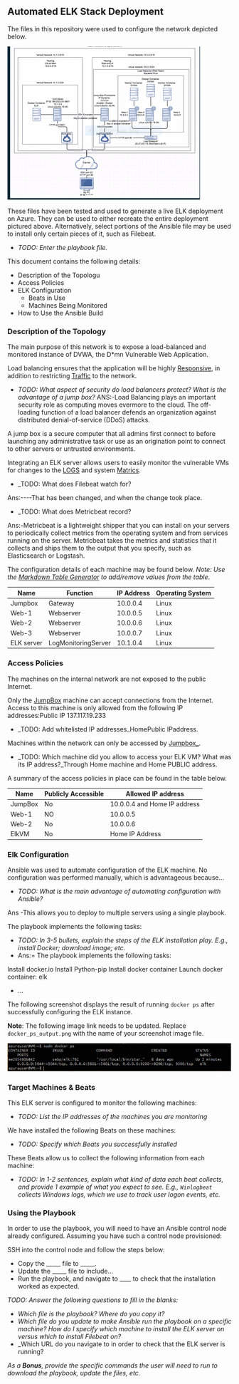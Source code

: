 ## Automated ELK Stack Deployment
 
The files in this repository were used to configure the network depicted below.
 

![TODO: Update the path with the name of your diagram](diagrams/HomeWKDiagram.PNG)

These files have been tested and used to generate a live ELK deployment on Azure. They can be used to either recreate the entire deployment pictured above. Alternatively, select portions of the Ansible file may be used to install only certain pieces of it, such as Filebeat.

  - _TODO: Enter the playbook file._

This document contains the following details:
- Description of the Topologu
- Access Policies
- ELK Configuration
  - Beats in Use
  - Machines Being Monitored
- How to Use the Ansible Build


### Description of the Topology

The main purpose of this network is to expose a load-balanced and monitored instance of DVWA, the D*mn Vulnerable Web Application.

Load balancing ensures that the application will be highly <u>Responsive</u>, in addition to restricting <u> Traffic</u> to the network.

- _TODO: What aspect of security do load balancers protect? What is the advantage of a jump box?_
ANS:-Load Balancing plays an important security role as computing moves 
evermore to the cloud. The off-loading function of a load balancer 
defends an organization against distributed denial-of-service (DDoS) attacks.

A jump box is a secure computer that all admins first connect to 
before launching any administrative task or use as an origination 
point to connect to other servers or untrusted environments.

Integrating an ELK server allows users to easily monitor the vulnerable VMs for changes to the <U>LOGS</U> and system <U>Matrics</u>.
- _TODO: What does Filebeat watch for?

Ans:----That has been changed, and when the change took place.

- _TODO: What does Metricbeat record?

Ans:-Metricbeat is a lightweight shipper that you can install
on your servers to periodically collect metrics from the
operating system and from services running on the server.
Metricbeat takes the metrics and statistics that it collects
and ships them to the output that you specify, such as 
Elasticsearch or Logstash.

The configuration details of each machine may be found below.
_Note: Use the [Markdown Table Generator](http://www.tablesgenerator.com/markdown_tables) to add/remove values from the table_.

| Name       | Function            | IP Address | Operating System |
|------------|---------------------|------------|------------------|
| Jumpbox    | Gateway             | 10.0.0.4   | Linux            |
| Web-1      | Webserver           | 10.0.0.5   | Linux            |
| Web-2      | Webserver           | 10.0.0.6   | Linux            |
| Web-3      | Webserver           | 10.0.0.7   | Linux            |
| ELK server | LogMonitoringServer | 10.1.0.4   | Linux            |

### Access Policies

The machines on the internal network are not exposed to the public Internet. 

Only the <u>JumpBox</u> machine can accept connections from the Internet. Access to this machine is only allowed from the following IP addresses:Public IP 137.117.19.233

- _TODO: Add whitelisted IP addresses_HomePublic IPaddress.

Machines within the network can only be accessed by <u> Jumpbox_</u>.

- _TODO: Which machine did you allow to access your ELK VM? What was its IP address?_Through Home machine and Home PUBLIC address.

A summary of the access policies in place can be found in the table below.

| Name    	| Publicly Accessible 	| Allowed IP address           	|
|---------	|---------------------	|------------------------------	|
| JumpBox 	| No                  	| 10.0.0.4 and Home IP address 	|
| Web-1   	| NO                  	| 10.0.0.5                     	|
| Web-2   	| No                  	| 10.0.0.6                     	|
| ElkVM   	| No                  	| Home IP Address              	|

### Elk Configuration

Ansible was used to automate configuration of the ELK machine. No configuration was performed manually, which is advantageous because...
- _TODO: What is the main advantage of automating configuration with Ansible?_

Ans -This allows you to deploy to multiple servers using a single playbook.

The playbook implements the following tasks:
- _TODO: In 3-5 bullets, explain the steps of the ELK installation play. E.g., install Docker; download image; etc._
- Ans:=
The playbook implements the following tasks:

Install docker.io
Install Python-pip
Install docker container
Launch docker container: elk
- ...

The following screenshot displays the result of running `docker ps` after successfully configuring the ELK instance.

**Note**: The following image link needs to be updated. Replace `docker_ps_output.png` with the name of your screenshot image file.  


![TODO: Update the path with the name of your screenshot of docker ps output](Images/Docker_PS_Output.png)

### Target Machines & Beats
This ELK server is configured to monitor the following machines:
- _TODO: List the IP addresses of the machines you are monitoring_

We have installed the following Beats on these machines:
- _TODO: Specify which Beats you successfully installed_

These Beats allow us to collect the following information from each machine:
- _TODO: In 1-2 sentences, explain what kind of data each beat collects, and provide 1 example of what you expect to see. E.g., `Winlogbeat` collects Windows logs, which we use to track user logon events, etc._

### Using the Playbook
In order to use the playbook, you will need to have an Ansible control node already configured. Assuming you have such a control node provisioned: 

SSH into the control node and follow the steps below:
- Copy the _____ file to _____.
- Update the _____ file to include...
- Run the playbook, and navigate to ____ to check that the installation worked as expected.

_TODO: Answer the following questions to fill in the blanks:_
- _Which file is the playbook? Where do you copy it?_
- _Which file do you update to make Ansible run the playbook on a specific machine? How do I specify which machine to install the ELK server on versus which to install Filebeat on?_
- _Which URL do you navigate to in order to check that the ELK server is running?

_As a **Bonus**, provide the specific commands the user will need to run to download the playbook, update the files, etc._
